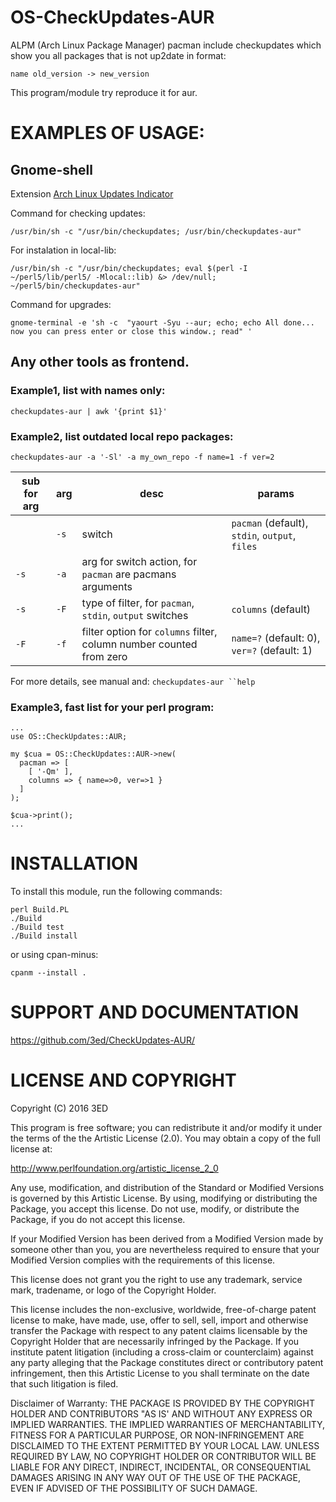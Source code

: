 # OS-CheckUpdates-AUR

ALPM (Arch Linux Package Manager) pacman include checkupdates which show you all packages that is not up2date in format:
```
name old_version -> new_version
```
This program/module try reproduce it for aur.

# EXAMPLES OF USAGE:
## Gnome-shell
Extension [Arch Linux Updates Indicator](https://extensions.gnome.org/extension/1010/archlinux-updates-indicator/)

Command for checking updates:
```
/usr/bin/sh -c "/usr/bin/checkupdates; /usr/bin/checkupdates-aur"
```

For instalation in local-lib:
```
/usr/bin/sh -c "/usr/bin/checkupdates; eval $(perl -I ~/perl5/lib/perl5/ -Mlocal::lib) &> /dev/null; ~/perl5/bin/checkupdates-aur"
```

Command for upgrades:
```
gnome-terminal -e 'sh -c  "yaourt -Syu --aur; echo; echo All done... now you can press enter or close this window.; read" '
```

## Any other tools as frontend.
### Example1, list with names only:
```
checkupdates-aur | awk '{print $1}'
```

### Example2, list outdated local repo packages:
```
checkupdates-aur -a '-Sl' -a my_own_repo -f name=1 -f ver=2
```

sub for arg | arg  | desc | params
------------|------|------|-------
     | `-s` | switch | `pacman` (default), `stdin`, `output`, `files`
`-s` | `-a` | arg for switch action, for `pacman` are pacmans arguments
`-s` | `-F` | type of filter, for `pacman`, `stdin`, `output` switches | `columns` (default)
`-F` | `-f` | filter option for `columns` filter, column number counted from zero | `name=?` (default: 0), `ver=?` (default: 1)

For more details, see manual and: `checkupdates-aur ``help`

### Example3, fast list for your perl program:
```
...
use OS::CheckUpdates::AUR;

my $cua = OS::CheckUpdates::AUR->new(
  pacman => [
    [ '-Qm' ],
    columns => { name=>0, ver=>1 }
  ]
);

$cua->print();
...
```

# INSTALLATION

To install this module, run the following commands:
```
perl Build.PL
./Build
./Build test
./Build install
```

or using cpan-minus:
```
cpanm --install .
```

# SUPPORT AND DOCUMENTATION
https://github.com/3ed/CheckUpdates-AUR/

# LICENSE AND COPYRIGHT

Copyright (C) 2016 3ED

This program is free software; you can redistribute it and/or modify it
under the terms of the the Artistic License (2.0). You may obtain a
copy of the full license at:

http://www.perlfoundation.org/artistic_license_2_0

Any use, modification, and distribution of the Standard or Modified
Versions is governed by this Artistic License. By using, modifying or
distributing the Package, you accept this license. Do not use, modify,
or distribute the Package, if you do not accept this license.

If your Modified Version has been derived from a Modified Version made
by someone other than you, you are nevertheless required to ensure that
your Modified Version complies with the requirements of this license.

This license does not grant you the right to use any trademark, service
mark, tradename, or logo of the Copyright Holder.

This license includes the non-exclusive, worldwide, free-of-charge
patent license to make, have made, use, offer to sell, sell, import and
otherwise transfer the Package with respect to any patent claims
licensable by the Copyright Holder that are necessarily infringed by the
Package. If you institute patent litigation (including a cross-claim or
counterclaim) against any party alleging that the Package constitutes
direct or contributory patent infringement, then this Artistic License
to you shall terminate on the date that such litigation is filed.

Disclaimer of Warranty: THE PACKAGE IS PROVIDED BY THE COPYRIGHT HOLDER
AND CONTRIBUTORS "AS IS' AND WITHOUT ANY EXPRESS OR IMPLIED WARRANTIES.
THE IMPLIED WARRANTIES OF MERCHANTABILITY, FITNESS FOR A PARTICULAR
PURPOSE, OR NON-INFRINGEMENT ARE DISCLAIMED TO THE EXTENT PERMITTED BY
YOUR LOCAL LAW. UNLESS REQUIRED BY LAW, NO COPYRIGHT HOLDER OR
CONTRIBUTOR WILL BE LIABLE FOR ANY DIRECT, INDIRECT, INCIDENTAL, OR
CONSEQUENTIAL DAMAGES ARISING IN ANY WAY OUT OF THE USE OF THE PACKAGE,
EVEN IF ADVISED OF THE POSSIBILITY OF SUCH DAMAGE.

